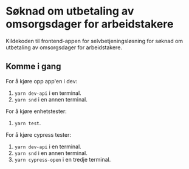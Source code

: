 # Søknad om utbetaling av omsorgsdager for arbeidstakere

Kildekoden til frontend-appen for selvbetjeningsløsning for
søknad om utbetaling av omsorgsdager for arbeidstakere.

## Komme i gang

For å kjøre opp app'en i dev:

1. `yarn dev-api` i en terminal.
2. `yarn snd` i en annen terminal.

For å kjøre enhetstester:

1.  `yarn test`.

For å kjøre cypress tester:

1. `yarn dev-api` i en terminal.
2. `yarn snd` i en annen terminal.
3. `yarn cypress-open` i en tredje terminal.
